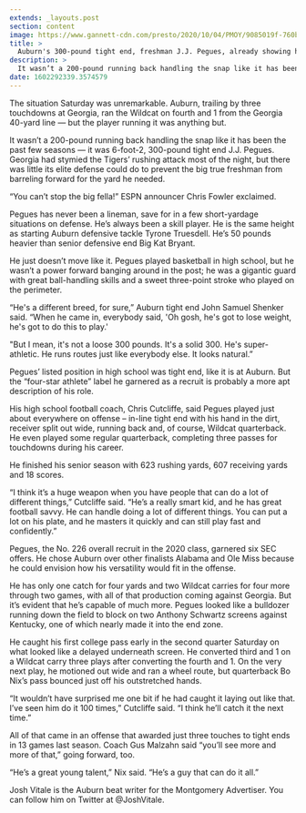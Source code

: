 ```yaml
--- 
extends: _layouts.post 
section: content 
image: https://www.gannett-cdn.com/presto/2020/10/04/PMOY/9085019f-760b-4be0-953f-9f22efb044a0-100320_Auburn__TVE4874_J.J._Peques_89.jpg?crop=2357,1326,x600,y280&width=2357&height=1326&format=pjpg&auto=webp 
title: > 
  Auburn's 300-pound tight end, freshman J.J. Pegues, already showing his versatile skill set 
description: > 
  It wasn’t a 200-pound running back handling the snap like it has been the past few seasons — it was 6-foot-2, 300-pound tight end J.J. Pegues.Pegues played basketball in high school, but he wasn’t a power forward banging around in the post; he was a gigantic guard with great ball-handling skills and a sweet three-point stroke who played on the perimeter.“He's a different breed, for sure,” Auburn tight end John Samuel Shenker said.It looks natural.”Pegues’ listed position in high school was tight end, like it is at Auburn.His high school football coach, Chris Cutcliffe, said Pegues played just about everywhere on offense – in-line tight end with his hand in the dirt, receiver split out wide, running back and, of course, Wildcat quarterback. 
date: 1602292339.3574579 
--- 
```

The situation Saturday was unremarkable. Auburn, trailing by three touchdowns at Georgia, ran the Wildcat on fourth and 1 from the Georgia 40-yard line — but the player running it was anything but.

It wasn’t a 200-pound running back handling the snap like it has been the past few seasons — it was 6-foot-2, 300-pound tight end J.J. Pegues. Georgia had stymied the Tigers’ rushing attack most of the night, but there was little its elite defense could do to prevent the big true freshman from barreling forward for the yard he needed.

“You can’t stop the big fella!” ESPN announcer Chris Fowler exclaimed.

Pegues has never been a lineman, save for in a few short-yardage situations on defense. He’s always been a skill player. He is the same height as starting Auburn defensive tackle Tyrone Truesdell. He’s 50 pounds heavier than senior defensive end Big Kat Bryant.

He just doesn’t move like it. Pegues played basketball in high school, but he wasn’t a power forward banging around in the post; he was a gigantic guard with great ball-handling skills and a sweet three-point stroke who played on the perimeter.

“He's a different breed, for sure,” Auburn tight end John Samuel Shenker said. “When he came in, everybody said, 'Oh gosh, he's got to lose weight, he's got to do this to play.'

"But I mean, it's not a loose 300 pounds. It's a solid 300. He's super-athletic. He runs routes just like everybody else. It looks natural.”

Pegues’ listed position in high school was tight end, like it is at Auburn. But the “four-star athlete” label he garnered as a recruit is probably a more apt description of his role.

His high school football coach, Chris Cutcliffe, said Pegues played just about everywhere on offense – in-line tight end with his hand in the dirt, receiver split out wide, running back and, of course, Wildcat quarterback. He even played some regular quarterback, completing three passes for touchdowns during his career.

He finished his senior season with 623 rushing yards, 607 receiving yards and 18 scores.

“I think it’s a huge weapon when you have people that can do a lot of different things,” Cutcliffe said. “He’s a really smart kid, and he has great football savvy. He can handle doing a lot of different things. You can put a lot on his plate, and he masters it quickly and can still play fast and confidently.”

Pegues, the No. 226 overall recruit in the 2020 class, garnered six SEC offers. He chose Auburn over other finalists Alabama and Ole Miss because he could envision how his versatility would fit in the offense.

He has only one catch for four yards and two Wildcat carries for four more through two games, with all of that production coming against Georgia. But it’s evident that he’s capable of much more. Pegues looked like a bulldozer running down the field to block on two Anthony Schwartz screens against Kentucky, one of which nearly made it into the end zone.

He caught his first college pass early in the second quarter Saturday on what looked like a delayed underneath screen. He converted third and 1 on a Wildcat carry three plays after converting the fourth and 1. On the very next play, he motioned out wide and ran a wheel route, but quarterback Bo Nix’s pass bounced just off his outstretched hands.

“It wouldn’t have surprised me one bit if he had caught it laying out like that. I’ve seen him do it 100 times,” Cutcliffe said. “I think he’ll catch it the next time.”

All of that came in an offense that awarded just three touches to tight ends in 13 games last season. Coach Gus Malzahn said “you’ll see more and more of that,” going forward, too.

“He’s a great young talent,” Nix said. “He’s a guy that can do it all.”

Josh Vitale is the Auburn beat writer for the Montgomery Advertiser. You can follow him on Twitter at @JoshVitale.